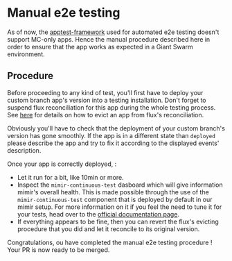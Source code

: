 # Manual e2e testing

As of now, the [apptest-framework](https://github.com/giantswarm/apptest-framework) used for automated e2e testing doesn't support MC-only apps. Hence the manual procedure described here in order to ensure that the app works as expected in a Giant Swarm environment.

## Procedure

Before proceeding to any kind of test, you'll first have to deploy your custom branch app's version into a testing installation. Don't forget to suspend flux reconciliation for this app during the whole testing process. See [here](https://intranet.giantswarm.io/docs/dev-and-releng/flux/suspending-flux/#how-to-be-more-granular--subtle-with-suspending-resources-and-why-be-careful-with-this) for details on how to evict an app from flux's reconciliation.

Obviously you'll have to check that the deployment of your custom branch's version has gone smoothly. If the app is in a different state than `deployed` please describe the app and try to fix it according to the displayed events' description.

Once your app is correctly deployed,  :

- Let it run for a bit, like 10min or more.
- Inspect the `mimir-continuous-test` dasboard which will give information mimir's overall health. This is made possible through the use of the `mimir-continuous-test` component that is deployed by default in our mimir setup. For more information on it if you feel the need to tune it for your tests, head over to the [official documentation page](https://grafana.com/docs/mimir/latest/manage/tools/mimir-continuous-test/).
- If everything appears to be fine, then you can revert the flux's evicting procedure that you did and let it reconcile to its original version.

Congratulations, ou have completed the manual e2e testing procedure ! Your PR is now ready to be merged.
